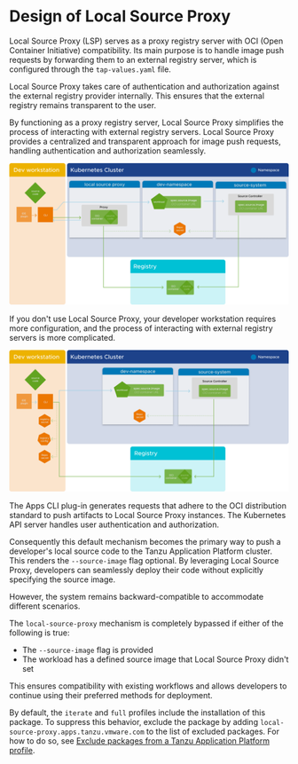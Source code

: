 # Design of Local Source Proxy

Local Source Proxy (LSP) serves as a proxy registry server with OCI (Open Container Initiative)
compatibility. Its main purpose is to handle image push requests by forwarding them to an external
registry server, which is configured through the `tap-values.yaml` file.

Local Source Proxy takes care of authentication and authorization against the external registry
provider internally. This ensures that the external registry remains transparent to the user.

By functioning as a proxy registry server, Local Source Proxy simplifies the process of
interacting with external registry servers. Local Source Proxy provides a centralized and transparent
approach for image push requests, handling authentication and authorization seamlessly.

![Diagram showing the relationship between an external registry, a developer workstation, and a Kubernetes cluster with Local Source Proxy.](images/lsp-design.png)

If you don't use Local Source Proxy, your developer workstation requires more configuration, and the
process of interacting with external registry servers is more complicated.

![Diagram showing the relationship between an external registry, a developer workstation, and a Kubernetes cluster without Local Source Proxy.](images/without-lsp-design.png)

The Apps CLI plug-in generates requests that adhere to the OCI distribution standard to push artifacts to
Local Source Proxy instances. The Kubernetes API server handles user authentication and authorization.

Consequently this default mechanism becomes the primary way to push a developer's local source code
to the Tanzu Application Platform cluster. This renders the `--source-image` flag optional.
By leveraging Local Source Proxy, developers can seamlessly deploy their code without explicitly
specifying the source image.

However, the system remains backward-compatible to accommodate different scenarios.

The `local-source-proxy` mechanism is completely bypassed if either of the following is true:

- The `--source-image` flag is provided
- The workload has a defined source image that Local Source Proxy didn't set

This ensures compatibility with existing workflows and allows developers to continue using their
preferred methods for deployment.

By default, the `iterate` and `full` profiles include the installation of this package.
To suppress this behavior, exclude the package by adding `local-source-proxy.apps.tanzu.vmware.com`
to the list of excluded packages.
For how to do so, see
[Exclude packages from a Tanzu Application Platform profile](../install-online/profile.hbs.md#exclude-packages).